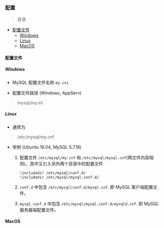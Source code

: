 ### 配置

> 目录
* [配置文件](#配置文件)
    * [Windows](#windows)
    * [Linux](#linux)
    * [MacOS](#macos)


#### 配置文件

##### Windows

* MySQL 配置文件名称 `my.ini`
    
* 配置文件路径 (Windows, AppServ)
> mysql/my.ini


##### Linux 

* 通常为 
> /etc/mysql/my.cnf

* 举例 (Ubuntu 16.04, MySQL 5.7.18)

    1. 配置文件 `/etc/mysql/my.cnf` 和 `/etc/mysql/mysql.cnf`(两文件内容相同)，其中又引入另外两个目录中的配置文件
        ```
        !includedir /etc/mysql/conf.d/
        !includedir /etc/mysql/mysql.conf.d/
        ```
    1. `conf.d` 中包含 `/etc/mysql/conf.d/mysql.cnf`. 即 MySQL 客户端配置文件。
    
    1. `mysql.conf.d` 中包含 `/etc/mysql/mysql.conf.d/mysqld.cnf`. 即 MySQL 服务器端配置文件。
    
#### MacOS




    

































